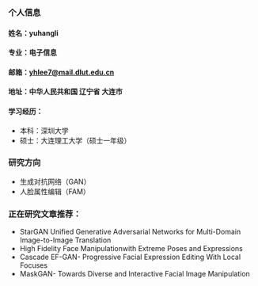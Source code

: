 ### 个人信息
#### 姓名：yuhangli
#### 专业：电子信息
#### 邮箱：yhlee7@mail.dlut.edu.cn
#### 地址：中华人民共和国 辽宁省 大连市
#### 学习经历：
- 本科：深圳大学
- 硕士：大连理工大学（硕士一年级）

### 研究方向
- 生成对抗网络（GAN）
- 人脸属性编辑（FAM）

### 正在研究文章推荐：
- StarGAN Unified Generative Adversarial Networks for Multi-Domain Image-to-Image Translation
- High Fidelity Face Manipulationwith Extreme Poses and Expressions
- Cascade EF-GAN- Progressive Facial Expression Editing With Local Focuses
- MaskGAN- Towards Diverse and Interactive Facial Image Manipulation
